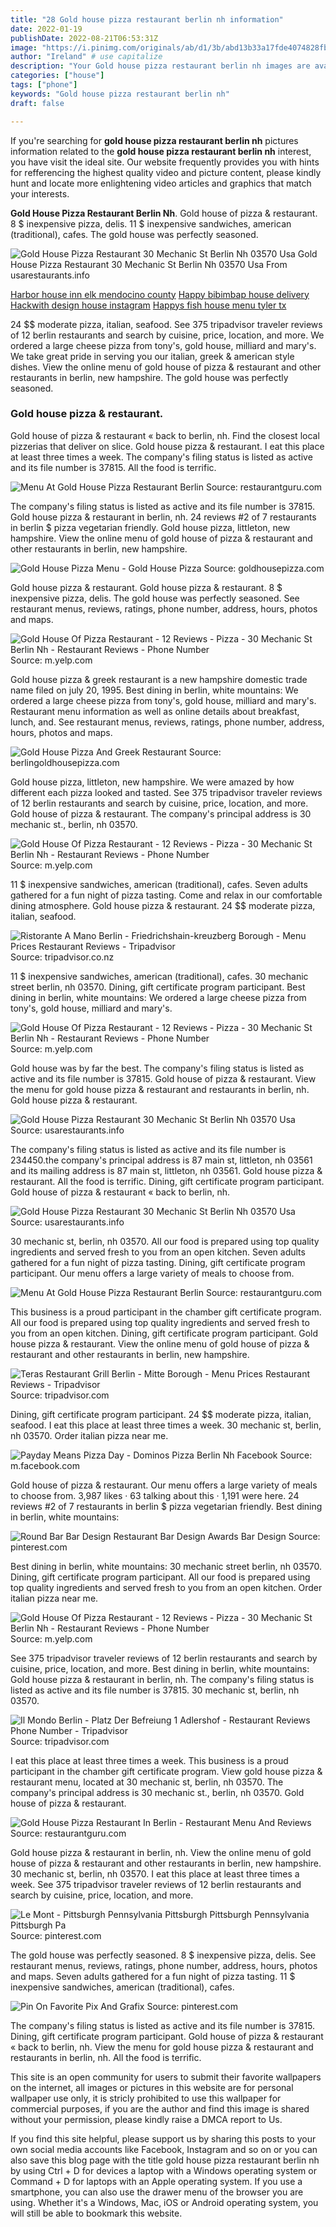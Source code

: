 ```yaml
---
title: "28 Gold house pizza restaurant berlin nh information"
date: 2022-01-19
publishDate: 2022-08-21T06:53:31Z
image: "https://i.pinimg.com/originals/ab/d1/3b/abd13b33a17fde4074828fb9cd2b341d.jpg"
author: "Ireland" # use capitalize
description: "Your Gold house pizza restaurant berlin nh images are available. Gold house pizza restaurant berlin nh are a topic that is being searched for and liked by netizens now. You can Download the Gold house pizza restaurant berlin nh files here. Download all royalty-free photos and vectors."
categories: ["house"]
tags: ["phone"]
keywords: "Gold house pizza restaurant berlin nh"
draft: false

---
```


If you're searching for **gold house pizza restaurant berlin nh** pictures information related to the **gold house pizza restaurant berlin nh** interest, you have visit the ideal  site.  Our website frequently  provides you with  hints  for refferencing  the highest  quality video and picture  content, please kindly hunt and locate more enlightening video articles and graphics  that match your interests.

**Gold House Pizza Restaurant Berlin Nh**. Gold house of pizza &amp; restaurant. 8 $ inexpensive pizza, delis. 11 $ inexpensive sandwiches, american (traditional), cafes. The gold house was perfectly seasoned.

![Gold House Pizza Restaurant 30 Mechanic St Berlin Nh 03570 Usa](https://cdn.usarestaurants.info/assets/uploads/8795f20025e20b16c052d36078846847_-united-states-new-hampshire-coos-county-berlin-gold-house-pizza-restaurant-603-752-2260htm.jpg "Gold House Pizza Restaurant 30 Mechanic St Berlin Nh 03570 Usa")
Gold House Pizza Restaurant 30 Mechanic St Berlin Nh 03570 Usa From usarestaurants.info

[Harbor house inn elk mendocino county](/harbor-house-inn-elk-mendocino-county/)
[Happy bibimbap house delivery](/happy-bibimbap-house-delivery/)
[Hackwith design house instagram](/hackwith-design-house-instagram/)
[Happys fish house menu tyler tx](/happys-fish-house-menu-tyler-tx/)

24 $$ moderate pizza, italian, seafood. See 375 tripadvisor traveler reviews of 12 berlin restaurants and search by cuisine, price, location, and more. We ordered a large cheese pizza from tony&#039;s, gold house, milliard and mary&#039;s. We take great pride in serving you our italian, greek &amp; american style dishes. View the online menu of gold house of pizza &amp; restaurant and other restaurants in berlin, new hampshire. The gold house was perfectly seasoned.

### Gold house pizza &amp; restaurant.

Gold house of pizza &amp; restaurant « back to berlin, nh. Find the closest local pizzerias that deliver on slice. Gold house pizza &amp; restaurant. I eat this place at least three times a week. The company&#039;s filing status is listed as active and its file number is 37815. All the food is terrific.


![Menu At Gold House Pizza Restaurant Berlin](https://image.zmenu.com/menupic/243978/d3b3fd2c-1dd0-4742-bbc5-270b3298b2c3.jpg "Menu At Gold House Pizza Restaurant Berlin")
Source: restaurantguru.com

The company&#039;s filing status is listed as active and its file number is 37815. Gold house pizza &amp; restaurant in berlin, nh. 24 reviews #2 of 7 restaurants in berlin $ pizza vegetarian friendly. Gold house pizza, littleton, new hampshire. View the online menu of gold house of pizza &amp; restaurant and other restaurants in berlin, new hampshire.

![Gold House Pizza Menu - Gold House Pizza](https://www.goldhousepizza.com/wp-content/uploads/sites/264/2015/01/menu.jpg "Gold House Pizza Menu - Gold House Pizza")
Source: goldhousepizza.com

Gold house pizza &amp; restaurant. Gold house pizza &amp; restaurant. 8 $ inexpensive pizza, delis. The gold house was perfectly seasoned. See restaurant menus, reviews, ratings, phone number, address, hours, photos and maps.

![Gold House Of Pizza Restaurant - 12 Reviews - Pizza - 30 Mechanic St Berlin Nh - Restaurant Reviews - Phone Number](https://s3-media0.fl.yelpcdn.com/bphoto/6TYYON4v3e0ZIgyBa1Wk4A/348s.jpg "Gold House Of Pizza Restaurant - 12 Reviews - Pizza - 30 Mechanic St Berlin Nh - Restaurant Reviews - Phone Number")
Source: m.yelp.com

Gold house pizza &amp; greek restaurant is a new hampshire domestic trade name filed on july 20, 1995. Best dining in berlin, white mountains: We ordered a large cheese pizza from tony&#039;s, gold house, milliard and mary&#039;s. Restaurant menu information as well as online details about breakfast, lunch, and. See restaurant menus, reviews, ratings, phone number, address, hours, photos and maps.

![Gold House Pizza And Greek Restaurant](https://storage.googleapis.com/production-bluehost-v1-0-2/212/670212/4iLITOUI/cc7f5911e4794e248392dc6c2a89348b "Gold House Pizza And Greek Restaurant")
Source: berlingoldhousepizza.com

Gold house pizza, littleton, new hampshire. We were amazed by how different each pizza looked and tasted. See 375 tripadvisor traveler reviews of 12 berlin restaurants and search by cuisine, price, location, and more. Gold house of pizza &amp; restaurant. The company&#039;s principal address is 30 mechanic st., berlin, nh 03570.

![Gold House Of Pizza Restaurant - 12 Reviews - Pizza - 30 Mechanic St Berlin Nh - Restaurant Reviews - Phone Number](https://s3-media0.fl.yelpcdn.com/bphoto/DnrmeTVsDKmQJyRJfPhy_A/348s.jpg "Gold House Of Pizza Restaurant - 12 Reviews - Pizza - 30 Mechanic St Berlin Nh - Restaurant Reviews - Phone Number")
Source: m.yelp.com

11 $ inexpensive sandwiches, american (traditional), cafes. Seven adults gathered for a fun night of pizza tasting. Come and relax in our comfortable dining atmosphere. Gold house pizza &amp; restaurant. 24 $$ moderate pizza, italian, seafood.

![Ristorante A Mano Berlin - Friedrichshain-kreuzberg Borough - Menu Prices Restaurant Reviews - Tripadvisor](https://media-cdn.tripadvisor.com/media/photo-s/1b/db/68/20/new-view.jpg "Ristorante A Mano Berlin - Friedrichshain-kreuzberg Borough - Menu Prices Restaurant Reviews - Tripadvisor")
Source: tripadvisor.co.nz

11 $ inexpensive sandwiches, american (traditional), cafes. 30 mechanic street berlin, nh 03570. Dining, gift certificate program participant. Best dining in berlin, white mountains: We ordered a large cheese pizza from tony&#039;s, gold house, milliard and mary&#039;s.

![Gold House Of Pizza Restaurant - 12 Reviews - Pizza - 30 Mechanic St Berlin Nh - Restaurant Reviews - Phone Number](https://s3-media0.fl.yelpcdn.com/bphoto/U2ASupD7ED0GND7dV-27Gg/348s.jpg "Gold House Of Pizza Restaurant - 12 Reviews - Pizza - 30 Mechanic St Berlin Nh - Restaurant Reviews - Phone Number")
Source: m.yelp.com

Gold house was by far the best. The company&#039;s filing status is listed as active and its file number is 37815. Gold house of pizza &amp; restaurant. View the menu for gold house pizza &amp; restaurant and restaurants in berlin, nh. Gold house pizza &amp; restaurant.

![Gold House Pizza Restaurant 30 Mechanic St Berlin Nh 03570 Usa](https://cdn.usarestaurants.info/assets/uploads/8795f20025e20b16c052d36078846847_-united-states-new-hampshire-coos-county-berlin-gold-house-pizza-restaurant-603-752-2260htm.jpg "Gold House Pizza Restaurant 30 Mechanic St Berlin Nh 03570 Usa")
Source: usarestaurants.info

The company&#039;s filing status is listed as active and its file number is 234450.the company&#039;s principal address is 87 main st, littleton, nh 03561 and its mailing address is 87 main st, littleton, nh 03561. Gold house pizza &amp; restaurant. All the food is terrific. Dining, gift certificate program participant. Gold house of pizza &amp; restaurant « back to berlin, nh.

![Gold House Pizza Restaurant 30 Mechanic St Berlin Nh 03570 Usa](https://cdn.usarestaurants.info/assets/uploads/a93f369026eedbd02ada62f9996c8e01_-united-states-new-hampshire-coos-county-berlin-gold-house-pizza-restaurant-603-752-2260htm.jpg "Gold House Pizza Restaurant 30 Mechanic St Berlin Nh 03570 Usa")
Source: usarestaurants.info

30 mechanic st, berlin, nh 03570. All our food is prepared using top quality ingredients and served fresh to you from an open kitchen. Seven adults gathered for a fun night of pizza tasting. Dining, gift certificate program participant. Our menu offers a large variety of meals to choose from.

![Menu At Gold House Pizza Restaurant Berlin](https://image.zmenu.com/menupic/243978/3ebbc332-b459-4eaa-bc50-c8a728ca7f7e.jpg "Menu At Gold House Pizza Restaurant Berlin")
Source: restaurantguru.com

This business is a proud participant in the chamber gift certificate program. All our food is prepared using top quality ingredients and served fresh to you from an open kitchen. Dining, gift certificate program participant. Gold house pizza &amp; restaurant. View the online menu of gold house of pizza &amp; restaurant and other restaurants in berlin, new hampshire.

![Teras Restaurant Grill Berlin - Mitte Borough - Menu Prices Restaurant Reviews - Tripadvisor](https://media-cdn.tripadvisor.com/media/photo-s/1b/a3/69/3a/pizza-restaurant-berlin.jpg "Teras Restaurant Grill Berlin - Mitte Borough - Menu Prices Restaurant Reviews - Tripadvisor")
Source: tripadvisor.com

Dining, gift certificate program participant. 24 $$ moderate pizza, italian, seafood. I eat this place at least three times a week. 30 mechanic st, berlin, nh 03570. Order italian pizza near me.

![Payday Means Pizza Day - Dominos Pizza Berlin Nh Facebook](https://lookaside.fbsbx.com/lookaside/crawler/media/?media_id=823531004437470 "Payday Means Pizza Day - Dominos Pizza Berlin Nh Facebook")
Source: m.facebook.com

Gold house of pizza &amp; restaurant. Our menu offers a large variety of meals to choose from. 3,987 likes · 63 talking about this · 1,191 were here. 24 reviews #2 of 7 restaurants in berlin $ pizza vegetarian friendly. Best dining in berlin, white mountains:

![Round Bar Bar Design Restaurant Bar Design Awards Bar Design](https://i.pinimg.com/originals/8d/ec/34/8dec34e328401e72fb47d76cda7b0b62.jpg "Round Bar Bar Design Restaurant Bar Design Awards Bar Design")
Source: pinterest.com

Best dining in berlin, white mountains: 30 mechanic street berlin, nh 03570. Dining, gift certificate program participant. All our food is prepared using top quality ingredients and served fresh to you from an open kitchen. Order italian pizza near me.

![Gold House Of Pizza Restaurant - 12 Reviews - Pizza - 30 Mechanic St Berlin Nh - Restaurant Reviews - Phone Number](https://s3-media0.fl.yelpcdn.com/bphoto/lAG3n7roP6zeZ_-TM1Ee_Q/348s.jpg "Gold House Of Pizza Restaurant - 12 Reviews - Pizza - 30 Mechanic St Berlin Nh - Restaurant Reviews - Phone Number")
Source: m.yelp.com

See 375 tripadvisor traveler reviews of 12 berlin restaurants and search by cuisine, price, location, and more. Best dining in berlin, white mountains: Gold house pizza &amp; restaurant in berlin, nh. The company&#039;s filing status is listed as active and its file number is 37815. 30 mechanic st, berlin, nh 03570.

![Il Mondo Berlin - Platz Der Befreiung 1 Adlershof - Restaurant Reviews Phone Number - Tripadvisor](https://media-cdn.tripadvisor.com/media/photo-s/1a/f3/10/56/photo0jpg.jpg "Il Mondo Berlin - Platz Der Befreiung 1 Adlershof - Restaurant Reviews Phone Number - Tripadvisor")
Source: tripadvisor.com

I eat this place at least three times a week. This business is a proud participant in the chamber gift certificate program. View gold house pizza &amp; restaurant menu, located at 30 mechanic st, berlin, nh 03570. The company&#039;s principal address is 30 mechanic st., berlin, nh 03570. Gold house of pizza &amp; restaurant.

![Gold House Pizza Restaurant In Berlin - Restaurant Menu And Reviews](https://img.restaurantguru.com/c4ba-Pizzeria-Gold-House-Pizza-and-Restaurant-food.jpg "Gold House Pizza Restaurant In Berlin - Restaurant Menu And Reviews")
Source: restaurantguru.com

Gold house pizza &amp; restaurant in berlin, nh. View the online menu of gold house of pizza &amp; restaurant and other restaurants in berlin, new hampshire. 30 mechanic st, berlin, nh 03570. I eat this place at least three times a week. See 375 tripadvisor traveler reviews of 12 berlin restaurants and search by cuisine, price, location, and more.

![Le Mont - Pittsburgh Pennsylvania Pittsburgh Pittsburgh Pennsylvania Pittsburgh Pa](https://i.pinimg.com/originals/61/68/9a/61689ae76edee9821069f39e5a6d1a1a.jpg "Le Mont - Pittsburgh Pennsylvania Pittsburgh Pittsburgh Pennsylvania Pittsburgh Pa")
Source: pinterest.com

The gold house was perfectly seasoned. 8 $ inexpensive pizza, delis. See restaurant menus, reviews, ratings, phone number, address, hours, photos and maps. Seven adults gathered for a fun night of pizza tasting. 11 $ inexpensive sandwiches, american (traditional), cafes.

![Pin On Favorite Pix And Grafix](https://i.pinimg.com/originals/ab/d1/3b/abd13b33a17fde4074828fb9cd2b341d.jpg "Pin On Favorite Pix And Grafix")
Source: pinterest.com

The company&#039;s filing status is listed as active and its file number is 37815. Dining, gift certificate program participant. Gold house of pizza &amp; restaurant « back to berlin, nh. View the menu for gold house pizza &amp; restaurant and restaurants in berlin, nh. All the food is terrific.

This site is an open community for users to submit their favorite wallpapers on the internet, all images or pictures in this website are for personal wallpaper use only, it is stricly prohibited to use this wallpaper for commercial purposes, if you are the author and find this image is shared without your permission, please kindly raise a DMCA report to Us.

If you find this site helpful, please support us by sharing this posts to your own social media accounts like Facebook, Instagram and so on or you can also save this blog page with the title gold house pizza restaurant berlin nh by using Ctrl + D for devices a laptop with a Windows operating system or Command + D for laptops with an Apple operating system. If you use a smartphone, you can also use the drawer menu of the browser you are using. Whether it's a Windows, Mac, iOS or Android operating system, you will still be able to bookmark this website.
